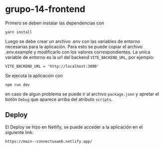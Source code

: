 # grupo-14-frontend

Primero se deben instalar las dependencias con
```
yarn install
```

Luego se debe crear un archivo .env con las variables de entorno necesarias para la aplicación. Para esto se puede copiar el archivo .env.example y modificarlo con los valores correspondientes. La unica variable de entorno es la url del backend `VITE_BACKEND_URL`, por ejemplo:
```
VITE_BACKEND_URL = 'http://localhost:3000'
```
Se ejecuta la aplicación con
```
npm run dev
```
en caso de algun problema se puede ir al archivo `package.json` y apretar el botón `Debug` que aparece arriba del atributo `scripts`.

## Deploy
El Deploy se hizo en Netlify, se puede acceder a la aplicación en el siguiente link: 
````
https://main--connectusweb.netlify.app/

`````
